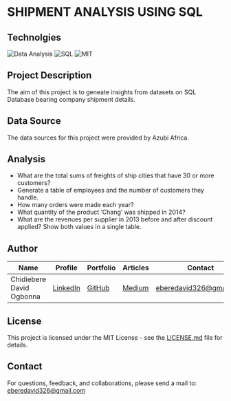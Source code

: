 # SHIPMENT ANALYSIS USING SQL

## Technolgies
![Data Analysis](https://img.shields.io/badge/Data-Analysis-lightgreen)
![SQL](https://img.shields.io/badge/SQL-lightgreen)
![MIT](https://img.shields.io/badge/MIT-License-lightgreen)

## Project Description

The aim of this project is to geneate insights from datasets on SQL Database bearing company shipment details.

## Data Source

The data sources for this project were provided by Azubi Africa.

## Analysis
- What are the total sums of freights of ship cities that have 30 or more customers?
- Generate a table of employees and the number of customers they handle.
- How many orders were made each year?
- What quantity of the product ‘Chang’ was shipped in 2014?
- What are the revenues per supplier in 2013 before and after discount applied? Show both values in a single table.

## Author

| Name | Profile | Portfolio | Articles | Contact |
| ---- | ------- | --------- | -------- | ------- |
| Chidiebere David Ogbonna | [LinkedIn](https://www.linkedin.com/in/chidieberedavidogbonna/) | [GitHub](https://github.com/iameberedavid) | [Medium](https://eberedavid.medium.com) | eberedavid326@gmail.com |

## License

This project is licensed under the MIT License - see the [LICENSE.md](LICENSE.md) file for details.

## Contact

For questions, feedback, and collaborations, please send a mail to: eberedavid326@gmail.com